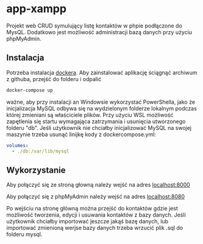 # app-xampp

Projekt web CRUD symulujący listę kontaktów w phpie podłączone do MysQL. Dodatkowo jest możliwość administracji bazą danych przy użyciu phpMyAdmin.

## Instalacja

Potrzeba instalacja [dockera](https://www.docker.com/products/docker-desktop).
Aby zainstalować aplikację ściągnąć archiwum z githuba, przejść do folderu i odpalić

```bash
docker-compose up
```

ważne, aby przy instalacji an Windowsie wykorzystać PowerShella, jako że inicjalizacja MySQL odbywa się na wydzielonym folderze lokalnym podczas której zmieniani są właściciele plików. Przy użyciu WSL możliwość zapętlenia się startu wymagająca zatrzymania i usunięcia utworzonego folderu "db".
Jeśli użytkownik nie chciałby inicjalizować MySQL na swojej maszynie trzeba usunąć linijkę kody z dockercompose.yml:

```yml
volumes:
  - ./db:/var/lib/mysql
```

## Wykorzystanie

Aby połączyć się ze stroną głowną należy wejść na adres [localhost:8000](http://localhost:8000/)

Aby połączyć się z phpMyAdmin należy wejść na adres [localhost:8080](http://localhost:8000/)

Po wejściu na stronę główną można przejść do kontaktów gdzie jest możliwość tworzenia, edycji i usuwania kontaktów z bazy danych.
Jeśli użytkownik chciałby importować jeszcze jakąś bazę danych, lub importować zmienioną werjse bazy danych trzeba wrzucić plik .sql do folderu mysql.

